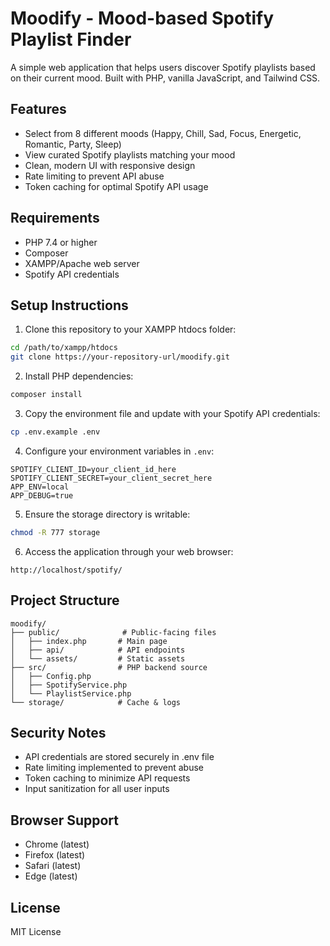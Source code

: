 # Moodify - Mood-based Spotify Playlist Finder

A simple web application that helps users discover Spotify playlists based on their current mood. Built with PHP, vanilla JavaScript, and Tailwind CSS.

## Features

- Select from 8 different moods (Happy, Chill, Sad, Focus, Energetic, Romantic, Party, Sleep)
- View curated Spotify playlists matching your mood
- Clean, modern UI with responsive design
- Rate limiting to prevent API abuse
- Token caching for optimal Spotify API usage

## Requirements

- PHP 7.4 or higher
- Composer
- XAMPP/Apache web server
- Spotify API credentials

## Setup Instructions

1. Clone this repository to your XAMPP htdocs folder:

```bash
cd /path/to/xampp/htdocs
git clone https://your-repository-url/moodify.git
```

2. Install PHP dependencies:

```bash
composer install
```

3. Copy the environment file and update with your Spotify API credentials:

```bash
cp .env.example .env
```

4. Configure your environment variables in `.env`:

```
SPOTIFY_CLIENT_ID=your_client_id_here
SPOTIFY_CLIENT_SECRET=your_client_secret_here
APP_ENV=local
APP_DEBUG=true
```

5. Ensure the storage directory is writable:

```bash
chmod -R 777 storage
```

6. Access the application through your web browser:

```
http://localhost/spotify/
```

## Project Structure

```
moodify/
├── public/              # Public-facing files
│   ├── index.php       # Main page
│   ├── api/            # API endpoints
│   └── assets/         # Static assets
├── src/                # PHP backend source
│   ├── Config.php
│   ├── SpotifyService.php
│   └── PlaylistService.php
└── storage/            # Cache & logs
```

## Security Notes

- API credentials are stored securely in .env file
- Rate limiting implemented to prevent abuse
- Token caching to minimize API requests
- Input sanitization for all user inputs

## Browser Support

- Chrome (latest)
- Firefox (latest)
- Safari (latest)
- Edge (latest)

## License

MIT License
